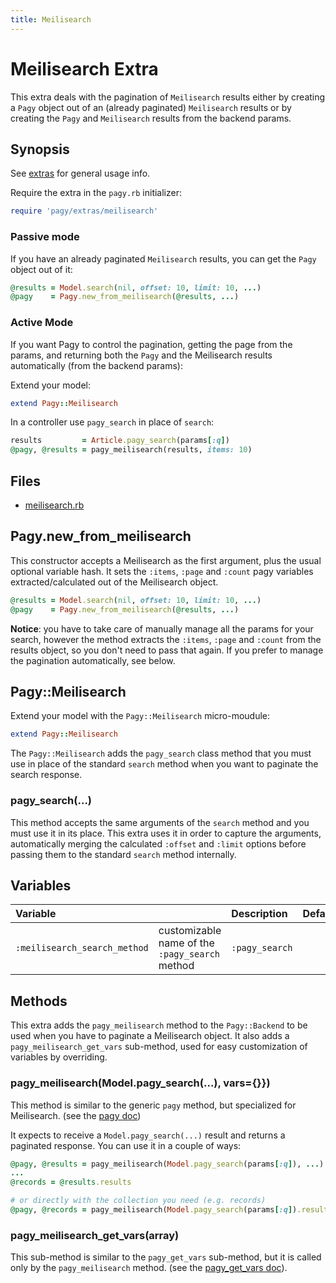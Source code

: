 ```yaml
---
title: Meilisearch
---
```

# Meilisearch Extra

This extra deals with the pagination of `Meilisearch` results either by creating a `Pagy` object out of an (already paginated) `Meilisearch` results or by creating the `Pagy` and `Meilisearch` results from the backend params.

## Synopsis

See [extras](../extras.md) for general usage info.

Require the extra in the `pagy.rb` initializer:

```ruby
require 'pagy/extras/meilisearch'
```

### Passive mode

If you have an already paginated `Meilisearch` results, you can get the `Pagy` object out of it:

```ruby
@results = Model.search(nil, offset: 10, limit: 10, ...)
@pagy    = Pagy.new_from_meilisearch(@results, ...)
```

### Active Mode

If you want Pagy to control the pagination, getting the page from the params, and returning both the `Pagy` and the Meilisearch results automatically (from the backend params):

Extend your model:

```ruby
extend Pagy::Meilisearch
```

In a controller use `pagy_search` in place of `search`:

```ruby
results         = Article.pagy_search(params[:q])
@pagy, @results = pagy_meilisearch(results, items: 10)
```

## Files

- [meilisearch.rb](https://github.com/ddnexus/pagy/blob/master/lib/pagy/extras/meilisearch.rb)

## Pagy.new_from_meilisearch

This constructor accepts a Meilisearch as the first argument, plus the usual optional variable hash. It sets the `:items`, `:page` and `:count` pagy variables extracted/calculated out of the Meilisearch object.

```ruby
@results = Model.search(nil, offset: 10, limit: 10, ...)
@pagy    = Pagy.new_from_meilisearch(@results, ...)
```

**Notice**: you have to take care of manually manage all the params for your search, however the method extracts the `:items`, `:page` and `:count` from the results object, so you don't need to pass that again. If you prefer to manage the pagination automatically, see below.

## Pagy::Meilisearch

Extend your model with the `Pagy::Meilisearch` micro-moudule:

```ruby
extend Pagy::Meilisearch
```

The `Pagy::Meilisearch` adds the `pagy_search` class method that you must use in place of the standard `search` method when you want to paginate the search response.

### pagy_search(...)

This method accepts the same arguments of the `search` method and you must use it in its place. This extra uses it in order to capture the arguments, automatically merging the calculated `:offset` and `:limit` options before passing them to the standard `search` method internally.

## Variables

| Variable                    |                                                | Description    | Default |
|:----------------------------|:-----------------------------------------------|:---------------|:--------|
| `:meilisearch_search_method` | customizable name of the `:pagy_search` method | `:pagy_search` |         |

## Methods

This extra adds the `pagy_meilisearch` method to the `Pagy::Backend` to be used when you have to paginate a Meilisearch object. It also adds a `pagy_meilisearch_get_vars` sub-method, used for easy customization of variables by overriding.

### pagy_meilisearch(Model.pagy_search(...), vars={}})

This method is similar to the generic `pagy` method, but specialized for Meilisearch. (see the [pagy doc](../api/backend.md#pagycollection-varsnil))

It expects to receive a `Model.pagy_search(...)` result and returns a paginated response. You can use it in a couple of ways:

```ruby
@pagy, @results = pagy_meilisearch(Model.pagy_search(params[:q]), ...)
...
@records = @results.results

# or directly with the collection you need (e.g. records)
@pagy, @records = pagy_meilisearch(Model.pagy_search(params[:q]).results, ...)
```

### pagy_meilisearch_get_vars(array)

This sub-method is similar to the `pagy_get_vars` sub-method, but it is called only by the `pagy_meilisearch` method. (see the [pagy_get_vars doc](../api/backend.md#pagy_get_varscollection-vars)).
